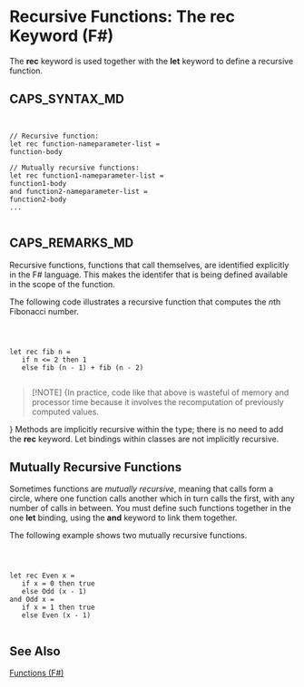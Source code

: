 # Recursive Functions: The rec Keyword (F#)

The **rec** keyword is used together with the **let** keyword to define a recursive function.


## CAPS_SYNTAX_MD



```


// Recursive function:
let rec function-nameparameter-list = 
function-body

// Mutually recursive functions:
let rec function1-nameparameter-list =
function1-body
and function2-nameparameter-list =
function2-body
...


```



## CAPS_REMARKS_MD
Recursive functions, functions that call themselves, are identified explicitly in the F# language. This makes the identifer that is being defined available in the scope of the function.

The following code illustrates a recursive function that computes the *n*th Fibonacci number.



```



let rec fib n =
   if n <= 2 then 1
   else fib (n - 1) + fib (n - 2)


```



    
>[!NOTE] {In practice, code like that above is wasteful of memory and processor time because it involves the recomputation of previously computed values.

}
Methods are implicitly recursive within the type; there is no need to add the **rec** keyword. Let bindings within classes are not implicitly recursive.


## Mutually Recursive Functions
Sometimes functions are *mutually recursive*, meaning that calls form a circle, where one function calls another which in turn calls the first, with any number of calls in between. You must define such functions together in the one **let** binding, using the **and** keyword to link them together.

The following example shows two mutually recursive functions.



```



let rec Even x =
   if x = 0 then true
   else Odd (x - 1)
and Odd x =
   if x = 1 then true
   else Even (x - 1)


```



    
## See Also
[Functions &#40;F&#35;&#41;](Functions+%28F%23%29.md)

